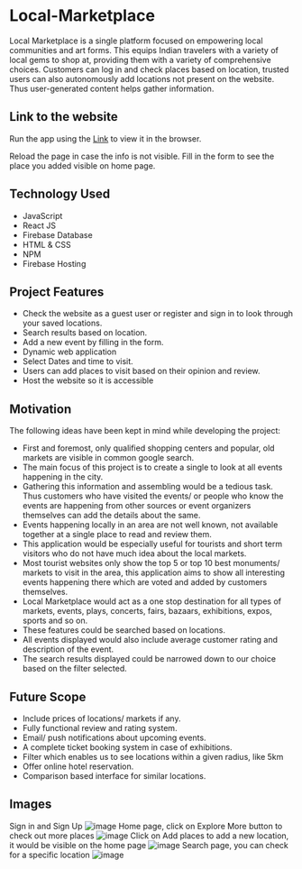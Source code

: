 # Local-Marketplace

Local Marketplace is a single platform focused on empowering local communities and art forms.  This equips Indian travelers with a variety of local gems to shop at, providing them with a variety of comprehensive choices. 
Customers can log in and check places based on location, trusted users can also autonomously add locations not present on the website. Thus user-generated content helps gather information.

## Link to the website

Run the app using the [Link](https://airbnb-clone-7a531.web.app/) to view it in the browser.

Reload the page in case the info is not visible.
Fill in the form to see the place you added visible on home page.

## Technology Used
* JavaScript
* React JS
* Firebase Database
* HTML & CSS
* NPM
* Firebase Hosting

## Project Features
* Check the website as a guest user or register and sign in to look through your saved locations.
* Search results based on location.
* Add a new event by filling in the form.
* Dynamic web application 
* Select Dates and time to visit.
* Users can add places to visit based on their opinion and review.
* Host the website so it is accessible

## Motivation
The following ideas have been kept in mind while developing the project:

* First and foremost, only qualified shopping centers and popular, old markets are visible in common google search.  
* The main focus of this project is to create a single to look at all events happening in the city.   
* Gathering this information and assembling would be a tedious task. Thus customers who have visited the events/ or people who know the events are happening from other sources or event organizers themselves can add the details about the same.  
* Events happening locally in an area are not well known, not available together at a single place to read and review them.  
* This application would be especially useful for tourists and short term visitors who do not have much idea about the local markets.  
* Most tourist websites only show the top 5 or top 10 best monuments/ markets to visit in the area, this application aims to show all interesting events happening there which are voted and added by customers themselves.   
* Local Marketplace would act as a one stop destination for all types of markets, events, plays,  concerts, fairs, bazaars, exhibitions, expos, sports and so on.  
* These features could be searched based on locations.  
* All events displayed would also include average customer rating and description of the event.  
* The search results displayed could be narrowed down to our choice based on the filter selected.


## Future Scope
* Include prices of locations/ markets if any.
* Fully functional review and rating system.
* Email/ push notifications about upcoming events.
* A complete ticket booking system in case of exhibitions.
* Filter which enables us to see locations within a given radius, like 5km
* Offer online hotel reservation.
* Comparison based interface for similar locations.

## Images
Sign in and Sign Up
![image](https://user-images.githubusercontent.com/46564084/100592579-4f27ab00-331d-11eb-9c2d-54f0871d5e4a.png) 
Home page, click on Explore More button to check out more places
![image](https://user-images.githubusercontent.com/46564084/100593678-ae39ef80-331e-11eb-94ef-f6b33913b1dc.png)
Click on Add places to add a new location, it would be visible on the home page
![image](https://user-images.githubusercontent.com/46564084/100594206-610a4d80-331f-11eb-92ea-11eb8cbc0a1e.png)
Search page, you can check for a specific location
![image](https://user-images.githubusercontent.com/46564084/100593835-e93c2300-331e-11eb-9704-07b8c5dc1642.png)




